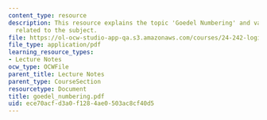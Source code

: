 ```yaml
---
content_type: resource
description: This resource explains the topic 'Goedel Numbering' and various theorems
  related to the subject.
file: https://ol-ocw-studio-app-qa.s3.amazonaws.com/courses/24-242-logic-ii-spring-2004/ece70acfd3a0f1284ae0503ac8cf40d5_goedel_numbering.pdf
file_type: application/pdf
learning_resource_types:
- Lecture Notes
ocw_type: OCWFile
parent_title: Lecture Notes
parent_type: CourseSection
resourcetype: Document
title: goedel_numbering.pdf
uid: ece70acf-d3a0-f128-4ae0-503ac8cf40d5
---
```

